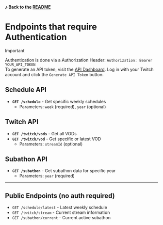 **⤴️ Back to the [README](README.md)**

# Endpoints that require Authentication

> [!IMPORTANT]
> Authentication is done via a Authorization Header: `Authorization: Bearer YOUR_API_TOKEN`<br>
> To generate an API token, visit the [API Dashboard](https://neuro.appstun.net/api/dash/). Log in with your Twitch account and click the `Generate API Token` button.

## Schedule API

- **`GET /schedule`** - Get specific weekly schedules
  - Parameters: `week` (required), `year` (optional)

## Twitch API

- **`GET /twitch/vods`** - Get all VODs
- **`GET /twitch/vod`** - Get specific or latest VOD
  - Parameters: `streamId` (optional)

## Subathon API

- **`GET /subathon`** - Get subathon data for specific year
  - Parameters: `year` (required)

---

## Public Endpoints (no auth required)

- `GET /schedule/latest` - Latest weekly schedule
- `GET /twitch/stream` - Current stream information
- `GET /subathon/current` - Current active subathon
